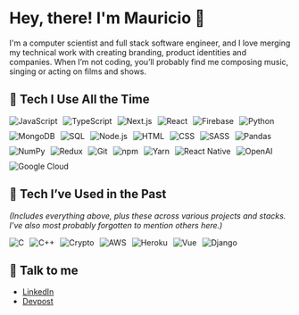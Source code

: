 # Hey, there! I'm Mauricio 👋

I'm a computer scientist and full stack software engineer, and I love merging my technical work with creating branding, product identities and companies. When I’m not coding, you’ll probably find me composing music, singing or acting on films and shows.

## 🚀 Tech I Use All the Time

<div style="display: flex; flex-wrap: wrap; gap: 10px;">
  <img src="https://img.shields.io/badge/JavaScript-F7DF1E?logo=javascript&logoColor=000" alt="JavaScript" />
  <img src="https://img.shields.io/badge/TypeScript-3178C6?logo=typescript&logoColor=white" alt="TypeScript" />
  <img src="https://img.shields.io/badge/Next.js-000000?logo=next.js&logoColor=white" alt="Next.js" />
  <img src="https://img.shields.io/badge/React-61DAFB?logo=react&logoColor=000" alt="React" />
  <img src="https://img.shields.io/badge/Firebase-FFCB2B?logo=firebase&logoColor=000" alt="Firebase" />
  <img src="https://img.shields.io/badge/Python-306998?logo=python&logoColor=white" alt="Python" />
  <img src="https://img.shields.io/badge/MongoDB-4DB33D?logo=mongodb&logoColor=white" alt="MongoDB" />
  <img src="https://img.shields.io/badge/SQL-F29111?logo=sqlite&logoColor=white" alt="SQL" />
  <img src="https://img.shields.io/badge/Node.js-3C873A?logo=node.js&logoColor=white" alt="Node.js" />
  <img src="https://img.shields.io/badge/HTML-E34C26?logo=html5&logoColor=white" alt="HTML" />
  <img src="https://img.shields.io/badge/CSS-264DE4?logo=css3&logoColor=white" alt="CSS" />
  <img src="https://img.shields.io/badge/SASS-CC6699?logo=sass&logoColor=white" alt="SASS" />
  <img src="https://img.shields.io/badge/Pandas-150458?logo=pandas&logoColor=white" alt="Pandas" />
  <img src="https://img.shields.io/badge/NumPy-013243?logo=numpy&logoColor=white" alt="NumPy" />
  <img src="https://img.shields.io/badge/Redux-764ABC?logo=redux&logoColor=white" alt="Redux" />
  <img src="https://img.shields.io/badge/Git-F05032?logo=git&logoColor=white" alt="Git" />
  <img src="https://img.shields.io/badge/npm-CB3837?logo=npm&logoColor=white" alt="npm" />
  <img src="https://img.shields.io/badge/Yarn-2C8EBB?logo=yarn&logoColor=white" alt="Yarn" />
  <img src="https://img.shields.io/badge/React_Native-61DAFB?logo=react&logoColor=000" alt="React Native" />
  <img src="https://img.shields.io/badge/OpenAI-000000?logo=openai&logoColor=white" alt="OpenAI" />
  <img src="https://img.shields.io/badge/Google_Cloud-4285F4?logo=googlecloud&logoColor=white" alt="Google Cloud" />
</div>

## 🧪 Tech I’ve Used in the Past

_(Includes everything above, plus these across various projects and stacks. I've also most probably forgotten to mention others here.)_

<div style="display: flex; flex-wrap: wrap; gap: 10px;">
  <img src="https://img.shields.io/badge/C-555555?logo=c&logoColor=white" alt="C" />
  <img src="https://img.shields.io/badge/C++-00599C?logo=c%2B%2B&logoColor=white" alt="C++" />
  <img src="https://img.shields.io/badge/Crypto-F7931A?logo=bitcoin&logoColor=white" alt="Crypto" />
  <img src="https://img.shields.io/badge/AWS-232F3E?logo=amazonaws&logoColor=white" alt="AWS" />
  <img src="https://img.shields.io/badge/Heroku-430098?logo=heroku&logoColor=white" alt="Heroku" />
  <img src="https://img.shields.io/badge/Vue-41B883?logo=vue.js&logoColor=white" alt="Vue" />
  <img src="https://img.shields.io/badge/Django-092E20?logo=django&logoColor=white" alt="Django" />
</div>

## 🔗 Talk to me

- [LinkedIn](https://www.linkedin.com/in/maufcost)
- [Devpost](https://devpost.com/mauriciofigueiredo)
